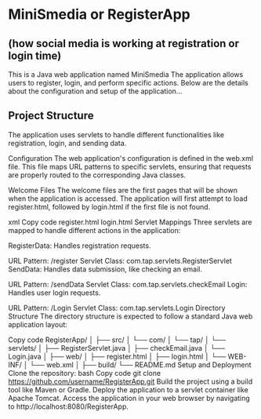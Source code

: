 <h1>MiniSmedia or RegisterApp</h1> <h2>(how social media is working at registration or login time)</h2>
This is a Java web application named MiniSmedia The application allows users to register, login, and perform specific actions. Below are the details about the configuration and setup of the application...

<h2>Project Structure</h2>
The application uses servlets to handle different functionalities like registration, login, and sending data.

Configuration
The web application's configuration is defined in the web.xml file. This file maps URL patterns to specific servlets, ensuring that requests are properly routed to the corresponding Java classes.

Welcome Files
The welcome files are the first pages that will be shown when the application is accessed. The application will first attempt to load register.html, followed by login.html if the first file is not found.

xml
Copy code
<welcome-file-list>
  <welcome-file>register.html</welcome-file>
  <welcome-file>login.html</welcome-file>
</welcome-file-list>
Servlet Mappings
Three servlets are mapped to handle different actions in the application:

RegisterData: Handles registration requests.

URL Pattern: /register
Servlet Class: com.tap.servlets.RegisterServlet
SendData: Handles data submission, like checking an email.

URL Pattern: /sendData
Servlet Class: com.tap.servlets.checkEmail
Login: Handles user login requests.

URL Pattern: /Login
Servlet Class: com.tap.servlets.Login
Directory Structure
The directory structure is expected to follow a standard Java web application layout:

Copy code
RegisterApp/
│
├── src/
│   └── com/
│       └── tap/
│           └── servlets/
│               ├── RegisterServlet.java
│               ├── checkEmail.java
│               └── Login.java
│
├── web/
│   ├── register.html
│   ├── login.html
│   └── WEB-INF/
│       └── web.xml
│
├── build/
└── README.md
Setup and Deployment
Clone the repository:
bash
Copy code
git clone https://github.com/username/RegisterApp.git
Build the project using a build tool like Maven or Gradle.
Deploy the application to a servlet container like Apache Tomcat.
Access the application in your web browser by navigating to http://localhost:8080/RegisterApp.
